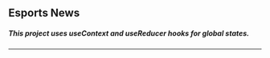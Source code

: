 <h2>Esports News </h2>
<h5>This project uses useContext and useReducer hooks for global states.</h5>

<hr></hr>
<br><br>
